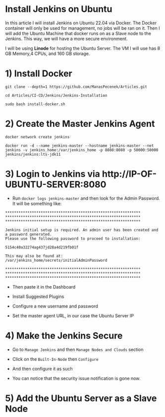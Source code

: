 # Install Jenkins on Ubuntu

In this article I will install Jenkins on Ubuntu 22.04 via Docker. The Docker container will only be used for management, no jobs will be ran on it. Then I will add the Ubuntu Machine that docker runs on as a Slave node to the Jenkins. This way, we will have a more secure environment.

I will be using __Linode__ for hosting the Ubuntu Server. The VM I will use has 8 GB Memory,4 CPUs, and 160 GB storage.

# 1) Install Docker

````
git clone --depth=1 https://github.com/ManasPecenek/Articles.git

cd Articles/CI-CD/Jenkins/Jenkins-Installation

sudo bash install-docker.sh
````


# 2) Create the Master Jenkins Agent

````
docker network create jenkins

docker run -d --name jenkins-master --hostname jenkins-master --net jenkins -v jenkins_home:/var/jenkins_home -p 8080:8080 -p 50000:50000 jenkins/jenkins:lts-jdk11
````

# 3) Login to Jenkins via http://IP-OF-UBUNTU-SERVER:8080

* Run `docker logs jenkins-master` and then look for the Admin Password. It will be something like:

````
*************************************************************
*************************************************************
*************************************************************

Jenkins initial setup is required. An admin user has been created and a password generated.
Please use the following password to proceed to installation:

5154c40a32274ag437jd28a4d219fb01f

This may also be found at: /var/jenkins_home/secrets/initialAdminPassword

*************************************************************
*************************************************************
*************************************************************
````

* Then paste it in the Dashboard

* Install Suggested Plugins

* Configure a new username and password

* Set the master agent URL, in our case the Ubuntu Server IP

# 4) Make the Jenkins Secure

* Go to `Manage Jenkins` and then `Manage Nodes and Clouds` section

* Click on the `Built-In-Node` then `Configure`

* And then configure it as such

* You can notice that the security issue notification is gone now.

# 5) Add the Ubuntu Server as a Slave Node


